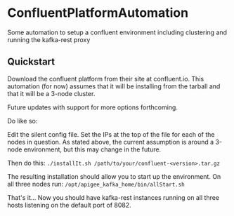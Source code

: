 # ConfluentPlatformAutomation
Some automation to setup a confluent environment including clustering and running the kafka-rest proxy

## Quickstart
Download the confluent platform from their site at confluent.io. This automation (for now)
assumes that it will be installing from the tarball and that it will be a 3-node cluster. 

Future updates with support for more options forthcoming.

Do like so:

Edit the silent config file.
Set the IPs at the top of the file for each of the nodes in question. As stated above, the current assumption is around a 3-node environment, but this may change in the future.

Then do this:
```./installIt.sh /path/to/your/confluent-<version>.tar.gz```


The resulting installation should allow you to start up the environment. On all three nodes run:
```/opt/apigee_kafka_home/bin/allStart.sh```

That's it... Now you should have kafka-rest instances running on all three hosts listening on the default port of 8082.
